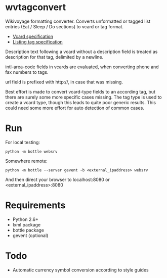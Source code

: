 wvtagconvert
============

Wikivoyage formatting converter. Converts unformatted or tagged list entries
(Eat / Sleep / Do sections) to vcard or tag format.

* [Vcard specification](http://de.wikivoyage.org/wiki/Vorlage:VCard)
* [Listing tag specification](https://en.wikivoyage.org/wiki/Wikivoyage:Listings)

Description text following a vcard without a description field is treated
as description for that tag, delimited by a newline.

intl-area-code fields in vcards are evaluated, when converting phone and
fax numbers to tags.

url field is prefixed with http://, in case that was missing.

Best effort is made to convert vcard-type fields to an according tag, but
there are surely some more specific cases missing. The tag type is used 
to create a vcard type, though this leads to quite poor generic
results. This could need some more effort for auto detection of common 
cases.


Run
===
For local testing: 

    python -m bottle websrv
   
Somewhere remote:

    python -m bottle --server gevent -b <external_ipaddress> websrv

And then direct your browser to localhost:8080 or <external_ipaddress>:8080


Requirements
============
* Python 2.6+
* lxml package
* bottle package
* gevent (optional)


Todo
====
* Automatic currency symbol conversion according to style guides
